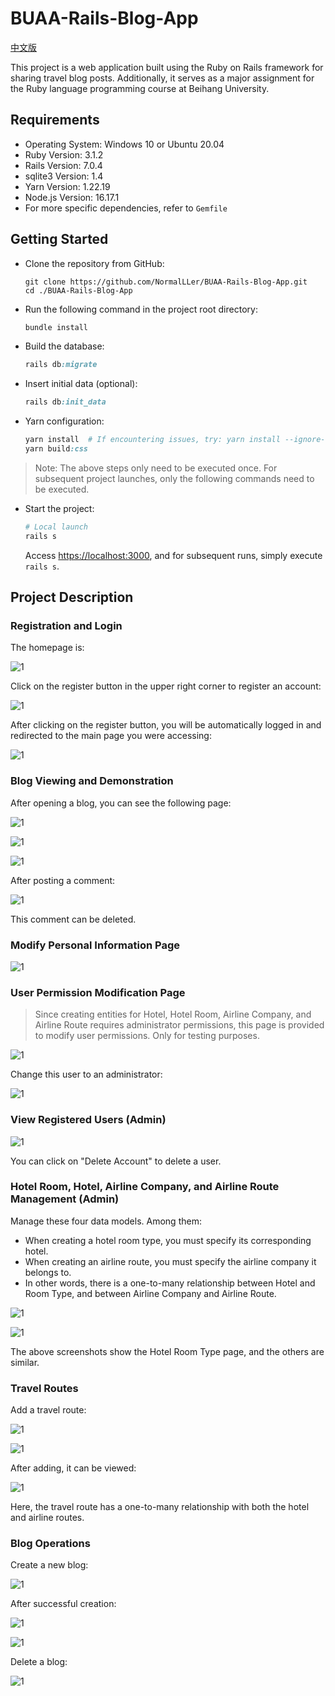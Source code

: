 # BUAA-Rails-Blog-App

[中文版](./README_zh.md)

This project is a web application built using the Ruby on Rails framework for sharing travel blog posts. Additionally, it serves as a major assignment for the Ruby language programming course at Beihang University.

## Requirements

- Operating System: Windows 10 or Ubuntu 20.04
- Ruby Version: 3.1.2
- Rails Version: 7.0.4
- sqlite3 Version: 1.4
- Yarn Version: 1.22.19
- Node.js Version: 16.17.1
- For more specific dependencies, refer to `Gemfile`

## Getting Started

- Clone the repository from GitHub:

  ```shell
  git clone https://github.com/NormalLLer/BUAA-Rails-Blog-App.git
  cd ./BUAA-Rails-Blog-App
  ```

- Run the following command in the project root directory:

  ```ruby
  bundle install
  ```

- Build the database:

  ```ruby
  rails db:migrate
  ```

- Insert initial data (optional):

  ```ruby
  rails db:init_data
  ```

- Yarn configuration:

  ```ruby
  yarn install  # If encountering issues, try: yarn install --ignore-engines
  yarn build:css
  ```

> Note: The above steps only need to be executed once. For subsequent project launches, only the following commands need to be executed.

- Start the project:

  ```ruby
  # Local launch
  rails s
  ```

  Access [https://localhost:3000](https://localhost:3000/), and for subsequent runs, simply execute `rails s`.

## Project Description

### Registration and Login

The homepage is:

![1](./img/1.png)

Click on the register button in the upper right corner to register an account:

![1](./img/2.png)

After clicking on the register button, you will be automatically logged in and redirected to the main page you were accessing:

![1](./img/3.png)

### Blog Viewing and Demonstration

After opening a blog, you can see the following page:

![1](./img/4.png)

![1](./img/5.png)

![1](./img/6.png)

After posting a comment:

![1](./img/7.png)

This comment can be deleted.

### Modify Personal Information Page

![1](./img/8.png)

### User Permission Modification Page

> Since creating entities for Hotel, Hotel Room, Airline Company, and Airline Route requires administrator permissions, this page is provided to modify user permissions. Only for testing purposes.

![1](./img/9.png)

Change this user to an administrator:

![1](./img/10.png)

### View Registered Users (Admin)

![1](./img/11.png)

You can click on "Delete Account" to delete a user.

### Hotel Room, Hotel, Airline Company, and Airline Route Management (Admin)

Manage these four data models. Among them:

- When creating a hotel room type, you must specify its corresponding hotel.
- When creating an airline route, you must specify the airline company it belongs to.
- In other words, there is a one-to-many relationship between Hotel and Room Type, and between Airline Company and Airline Route.

![1](./img/12.png)

![1](./img/13.png)

The above screenshots show the Hotel Room Type page, and the others are similar.

### Travel Routes

Add a travel route:

![1](./img/14.png)

![1](./img/15.png)

After adding, it can be viewed:

![1](./img/16.png)


Here, the travel route has a one-to-many relationship with both the hotel and airline routes.

### Blog Operations

Create a new blog:

![1](./img/17.png)

After successful creation:

![1](./img/18.png)

![1](./img/19.png)

Delete a blog:

![1](./img/20.png)
